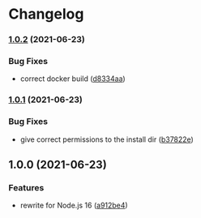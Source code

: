 # Changelog

### [1.0.2](https://www.github.com/zakodium/deploy-gcp-bucket/compare/v1.0.1...v1.0.2) (2021-06-23)


### Bug Fixes

* correct docker build ([d8334aa](https://www.github.com/zakodium/deploy-gcp-bucket/commit/d8334aa1fdecd6ec064e09bf2e359b487f17d64d))

### [1.0.1](https://www.github.com/zakodium/deploy-gcp-bucket/compare/v1.0.0...v1.0.1) (2021-06-23)


### Bug Fixes

* give correct permissions to the install dir ([b37822e](https://www.github.com/zakodium/deploy-gcp-bucket/commit/b37822ed82f3200bd3e5c7a9bf71b6dfda87fa17))

## 1.0.0 (2021-06-23)


### Features

* rewrite for Node.js 16 ([a912be4](https://www.github.com/zakodium/deploy-gcp-bucket/commit/a912be43bad68d13899a988b510aad21c9ec905c))
